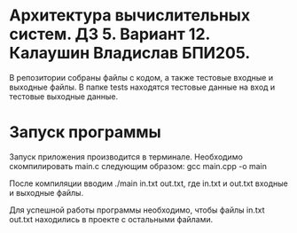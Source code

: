 # Архитектура вычислительных систем. ДЗ 5. Вариант 12. Калаушин Владислав БПИ205.
В репозитории собраны файлы с кодом, а также тестовые входные и выходные файлы. В папке tests находятся тестовые данные на вход и тестовые выходные данные.

# Запуск программы
Запуск приложения производится в терминале. Необходимо скомпилировать main.c следующим образом: gcc main.cpp -o main

После компиляции вводим ./main in.txt out.txt, где in.txt и out.txt входные и выходные файлы.

Для успешной работы программы необходимо, чтобы файлы in.txt out.txt находились в проекте с остальными файлами.
